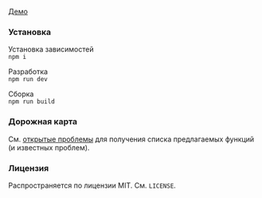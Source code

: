 [Демо](https://hoka-hoka.github.io/Nikolas.template-view "Необязательная подсказка")  
### Установка

Установка зависимостей  
`npm i`

Разработка  
`npm run dev`

Сборка  
`npm run build`

### Дорожная карта
См. [открытые проблемы](https://github.com/hoka-hoka/Nikolas.template/issues) для получения списка предлагаемых функций (и известных проблем).

### Лицензия
Распространяется по лицензии MIT. См. `LICENSE`.
